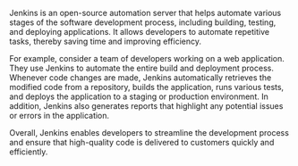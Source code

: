 

Jenkins is an open-source automation server that helps automate various stages of the software development process, including building, testing, and deploying applications. It allows developers to automate repetitive tasks, thereby saving time and improving efficiency.

For example, consider a team of developers working on a web application. They use Jenkins to automate the entire build and deployment process. Whenever code changes are made, Jenkins automatically retrieves the modified code from a repository, builds the application, runs various tests, and deploys the application to a staging or production environment. In addition, Jenkins also generates reports that highlight any potential issues or errors in the application.

Overall, Jenkins enables developers to streamline the development process and ensure that high-quality code is delivered to customers quickly and efficiently.